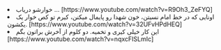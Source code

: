 
<li>خوارشو دریاب ...  [https://www.youtube.com/watch?v=R9Oh3_ZeFYQ]</li>
  

<li>اونایی که در خط امام نسیتن، خون شهدا رو پایمال میکنن، کیرم تو کص خوار یک یکشون. [https://www.youtube.com/watch?v=32UFvHPdHEQ]</li>
  
<li>این کار خیلی کیری و تخمیه. دو کلوم از آخرش براتون بگم [https://www.youtube.com/watch?v=nqxcFISLmIc]</li>  
  

